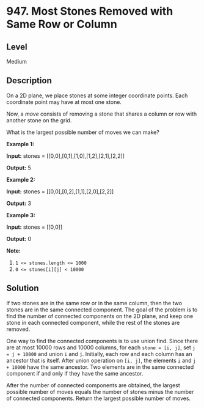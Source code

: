 # 947. Most Stones Removed with Same Row or Column
## Level
Medium

## Description
On a 2D plane, we place stones at some integer coordinate points.  Each coordinate point may have at most one stone.

Now, a *move* consists of removing a stone that shares a column or row with another stone on the grid.

What is the largest possible number of moves we can make?

**Example 1:**

**Input:** stones = [[0,0],[0,1],[1,0],[1,2],[2,1],[2,2]]

**Output:** 5

**Example 2:**

**Input:** stones = [[0,0],[0,2],[1,1],[2,0],[2,2]]

**Output:** 3

**Example 3:**

**Input:** stones = [[0,0]]

**Output:** 0

**Note:**

1. `1 <= stones.length <= 1000`
2. `0 <= stones[i][j] < 10000`

## Solution
If two stones are in the same row or in the same column, then the two stones are in the same connected component. The goal of the problem is to find the number of connected components on the 2D plane, and keep one stone in each connected component, while the rest of the stones are removed.

One way to find the connected components is to use union find. Since there are at most 10000 rows and 10000 columns, for each `stone = [i, j]`, set `j = j + 10000` and union `i` and `j`. Initially, each row and each column has an ancestor that is itself. After union operation on `[i, j]`, the elements `i` and `j + 10000` have the same ancestor. Two elements are in the same connected component if and only if they have the same ancestor.

After the number of connected components are obtained, the largest possible number of moves equals the number of stones minus the number of connected components. Return the largest possible number of moves.
